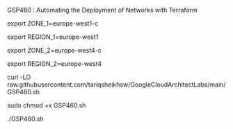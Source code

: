 GSP460 :  Automating the Deployment of Networks with Terraform 

export ZONE_1=europe-west1-c

export REGION_1=europe-west1

export ZONE_2=europe-west4-c

export REGION_2=europe-west4

curl -LO raw.githubusercontent.com/tariqsheikhsw/GoogleCloudArchitectLabs/main/GSP460.sh

sudo chmod +x GSP460.sh

./GSP460.sh
